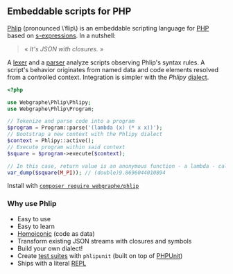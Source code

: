 ## Embeddable scripts for PHP

[Phlip](https://github.com/webgraphe/phlip) (pronounced \\ˈflip\\) is an embeddable scripting language for
[PHP](https://www.php.net) based on [s-expressions](https://en.wikipedia.org/wiki/S-expression). In a nutshell:

> &laquo; _It's JSON with closures._ &raquo;

A [lexer](https://en.wikipedia.org/wiki/Lexical_analysis) and a
[parser](https://en.wikipedia.org/wiki/Parsing#Computer_languages) analyze scripts observing Phlip's syntax rules.
A script's behavior originates from named data and code elements resolved from a controlled context. Integration
is simpler with the _Phlipy_
[dialect](https://en.wikipedia.org/wiki/Programming_language#Dialects,_flavors_and_implementations).

```php
<?php

use Webgraphe\Phlip\Phlipy;
use Webgraphe\Phlip\Program;

// Tokenize and parse code into a program
$program = Program::parse('(lambda (x) (* x x))');
// Bootstrap a new context with the Phlipy dialect
$context = Phlipy::active();
// Execute program within said context
$square = $program->execute($context);

// In this case, return value is an anonymous function - a lambda - calculating the square of a number
var_dump($square(M_PI)); // (double)9.8696044010894
```

Install with [`composer require webgraphe/phlip`](https://packagist.org/packages/webgraphe/phlip)

### Why use Phlip
* Easy to use
* Easy to learn
* [Homoiconic](https://en.wikipedia.org/wiki/Homoiconicity) (code as data)
* Transform existing JSON streams with closures and symbols
* Build your own dialect!
* Create [test suites](https://en.wikipedia.org/wiki/Unit_testing) with `phlipunit` (built on top of [PHPUnit](https://phpunit.de))
* Ships with a literal [REPL](https://en.wikipedia.org/wiki/Read%E2%80%93eval%E2%80%93print_loop)
